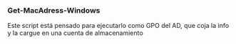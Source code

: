 ### Get-MacAdress-Windows

Este script está pensado para ejecutarlo como GPO del AD, que coja la info y la cargue en una cuenta de almacenamiento
